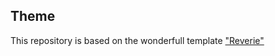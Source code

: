 ## Theme

This repository is based on the wonderfull template ["Reverie"](https://github.com/amitmerchant1990/reverie)
